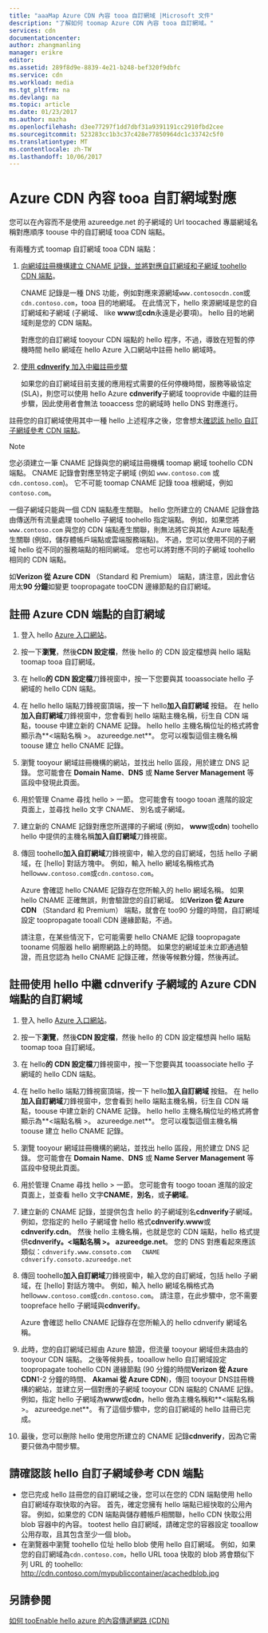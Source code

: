 ```yaml
---
title: "aaaMap Azure CDN 內容 tooa 自訂網域 |Microsoft 文件"
description: "了解如何 toomap Azure CDN 內容 tooa 自訂網域。"
services: cdn
documentationcenter: 
author: zhangmanling
manager: erikre
editor: 
ms.assetid: 289f8d9e-8839-4e21-b248-bef320f9dbfc
ms.service: cdn
ms.workload: media
ms.tgt_pltfrm: na
ms.devlang: na
ms.topic: article
ms.date: 01/23/2017
ms.author: mazha
ms.openlocfilehash: d3ee77297f1dd7dbf31a9391191cc2910fbd2cee
ms.sourcegitcommit: 523283cc1b3c37c428e77850964dc1c33742c5f0
ms.translationtype: MT
ms.contentlocale: zh-TW
ms.lasthandoff: 10/06/2017
---
```

# <a name="map-azure-cdn-content-tooa-custom-domain"></a>Azure CDN 內容 tooa 自訂網域對應
您可以在內容而不是使用 azureedge.net 的子網域的 Url toocached 專屬網域名稱對應順序 toouse 中的自訂網域 tooa CDN 端點。

有兩種方式 toomap 自訂網域 tooa CDN 端點：

1. [向網域註冊機構建立 CNAME 記錄，並將對應自訂網域和子網域 toohello CDN 端點](#register-a-custom-domain-for-an-azure-cdn-endpoint)。
   
    CNAME 記錄是一種 DNS 功能，例如對應來源網域`www.contosocdn.com`或`cdn.contoso.com`，tooa 目的地網域。 在此情況下，hello 來源網域是您的自訂網域和子網域 (子網域、 like **www**或**cdn**永遠是必要項)。 hello 目的地網域則是您的 CDN 端點。  
   
    對應您的自訂網域 tooyour CDN 端點的 hello 程序，不過，導致在短暫的停機時間 hello 網域在 hello Azure 入口網站中註冊 hello 網域時。
2. [使用 **cdnverify** 加入中繼註冊步驟](#register-a-custom-domain-for-an-azure-cdn-endpoint-using-the-intermediary-cdnverify-subdomain)
   
    如果您的自訂網域目前支援的應用程式需要的任何停機時間，服務等級協定 (SLA)，則您可以使用 hello Azure **cdnverify**子網域 tooprovide 中繼的註冊步驟，因此使用者會無法 tooaccess 您的網域時 hello DNS 對應進行。  

註冊您的自訂網域使用其中一種 hello 上述程序之後，您會想太[確認該 hello 自訂子網域參考 CDN 端點](#verify-that-the-custom-subdomain-references-your-cdn-endpoint)。

> [!NOTE]
> 您必須建立一筆 CNAME 記錄與您的網域註冊機構 toomap 網域 toohello CDN 端點。 CNAME 記錄會對應至特定子網域 (例如 `www.contoso.com` 或 `cdn.contoso.com`)。 它不可能 toomap CNAME 記錄 tooa 根網域，例如`contoso.com`。
> 
> 一個子網域只能與一個 CDN 端點產生關聯。 hello 您所建立的 CNAME 記錄會路由傳送所有流量處理 toohello 子網域 toohello 指定端點。  例如，如果您將 `www.contoso.com` 與您的 CDN 端點產生關聯，則無法將它與其他 Azure 端點產生關聯 (例如，儲存體帳戶端點或雲端服務端點)。 不過，您可以使用不同的子網域 hello 從不同的服務端點的相同網域。 您也可以將對應不同的子網域 toohello 相同的 CDN 端點。
> 
> 如**Verizon 從 Azure CDN** （Standard 和 Premium） 端點，請注意，因此會佔用太**90 分鐘**如變更 toopropagate tooCDN 邊緣節點的自訂網域。
> 
> 

## <a name="register-a-custom-domain-for-an-azure-cdn-endpoint"></a>註冊 Azure CDN 端點的自訂網域
1. 登入 hello [Azure 入口網站](https://portal.azure.com/)。
2. 按一下**瀏覽**，然後**CDN 設定檔**，然後 hello 的 CDN 設定檔想與 hello 端點 toomap tooa 自訂網域。  
3. 在 hello**的 CDN 設定檔**刀鋒視窗中，按一下您要與其 tooassociate hello 子網域的 hello CDN 端點。
4. 在 hello hello 端點刀鋒視窗頂端，按一下 hello**加入自訂網域** 按鈕。  在 hello**加入自訂網域**刀鋒視窗中，您會看到 hello 端點主機名稱，衍生自 CDN 端點，toouse 中建立新的 CNAME 記錄。 hello hello 主機名稱位址的格式將會顯示為**&lt;端點名稱 >。 azureedge.net**。  您可以複製這個主機名稱 toouse 建立 hello CNAME 記錄。  
5. 瀏覽 tooyour 網域註冊機構的網站，並找出 hello 區段，用於建立 DNS 記錄。 您可能會在 **Domain Name**、**DNS** 或 **Name Server Management** 等區段中發現此頁面。
6. 用於管理 Cname 尋找 hello > 一節。 您可能會有 toogo tooan 進階的設定 頁面上，並尋找 hello 文字 CNAME、 別名或子網域。
7. 建立新的 CNAME 記錄對應您所選擇的子網域 (例如， **www**或**cdn**) toohello hello 中提供的主機名稱**加入自訂網域**刀鋒視窗。 
8. 傳回 toohello**加入自訂網域**刀鋒視窗中，輸入您的自訂網域，包括 hello 子網域，在 [hello] 對話方塊中。 例如，輸入 hello 網域名稱格式為 hello`www.contoso.com`或`cdn.contoso.com`。   
   
   Azure 會確認 hello CNAME 記錄存在您所輸入的 hello 網域名稱。 如果 hello CNAME 正確無誤，則會驗證您的自訂網域。  如**Verizon 從 Azure CDN** （Standard 和 Premium） 端點，就會在 too90 分鐘的時間，自訂網域設定 toopropagate tooall CDN 邊緣節點，不過。  
   
   請注意，在某些情況下，它可能需要 hello CNAME 記錄 toopropagate tooname 伺服器 hello 網際網路上的時間。 如果您的網域並未立即通過驗證，而且您認為 hello CNAME 記錄正確，然後等候數分鐘，然後再試。

## <a name="register-a-custom-domain-for-an-azure-cdn-endpoint-using-hello-intermediary-cdnverify-subdomain"></a>註冊使用 hello 中繼 cdnverify 子網域的 Azure CDN 端點的自訂網域
1. 登入 hello [Azure 入口網站](https://portal.azure.com/)。
2. 按一下**瀏覽**，然後**CDN 設定檔**，然後 hello 的 CDN 設定檔想與 hello 端點 toomap tooa 自訂網域。  
3. 在 hello**的 CDN 設定檔**刀鋒視窗中，按一下您要與其 tooassociate hello 子網域的 hello CDN 端點。
4. 在 hello hello 端點刀鋒視窗頂端，按一下 hello**加入自訂網域** 按鈕。  在 hello**加入自訂網域**刀鋒視窗中，您會看到 hello 端點主機名稱，衍生自 CDN 端點，toouse 中建立新的 CNAME 記錄。 hello hello 主機名稱位址的格式將會顯示為**&lt;端點名稱 >。 azureedge.net**。  您可以複製這個主機名稱 toouse 建立 hello CNAME 記錄。
5. 瀏覽 tooyour 網域註冊機構的網站，並找出 hello 區段，用於建立 DNS 記錄。 您可能會在 **Domain Name**、**DNS** 或 **Name Server Management** 等區段中發現此頁面。
6. 用於管理 Cname 尋找 hello > 一節。 您可能會有 toogo tooan 進階的設定 頁面上，並查看 hello 文字**CNAME**，**別名**，或**子網域**。
7. 建立新的 CNAME 記錄，並提供包含 hello 的子網域別名**cdnverify**子網域。 例如，您指定的 hello 子網域會 hello 格式**cdnverify.www**或**cdnverify.cdn**。 然後 hello 主機名稱，也就是您的 CDN 端點，hello 格式提供**cdnverify。&lt;端點名稱 >。 azureedge.net**。 您的 DNS 對應看起來應該類似：`cdnverify.www.consoto.com   CNAME   cdnverify.consoto.azureedge.net`  
8. 傳回 toohello**加入自訂網域**刀鋒視窗中，輸入您的自訂網域，包括 hello 子網域，在 [hello] 對話方塊中。 例如，輸入 hello 網域名稱格式為 hello`www.contoso.com`或`cdn.contoso.com`。 請注意，在此步驟中，您不需要 toopreface hello 子網域與**cdnverify**。  
   
    Azure 會確認 hello CNAME 記錄存在您所輸入的 hello cdnverify 網域名稱。
9. 此時，您的自訂網域已經由 Azure 驗證，但流量 tooyour 網域但未路由的 tooyour CDN 端點。 之後等候夠長，tooallow hello 自訂網域設定 toopropagate toohello CDN 邊緣節點 (90 分鐘的時間**Verizon 從 Azure CDN**1-2 分鐘的時間、 **Akamai 從 Azure CDN**)，傳回 tooyour DNS註冊機構的網站，並建立另一個對應的子網域 tooyour CDN 端點的 CNAME 記錄。 例如，指定 hello 子網域為**www**或**cdn**，hello 做為主機名稱和**&lt;端點名稱 >。 azureedge.net**。 有了這個步驟中，您的自訂網域的 hello 註冊已完成。
10. 最後，您可以刪除 hello 使用您所建立的 CNAME 記錄**cdnverify**，因為它需要只做為中間步驟。  

## <a name="verify-that-hello-custom-subdomain-references-your-cdn-endpoint"></a>請確認該 hello 自訂子網域參考 CDN 端點
* 您已完成 hello 註冊您的自訂網域之後，您可以在您的 CDN 端點使用 hello 自訂網域存取快取的內容。
  首先，確定您擁有 hello 端點已經快取的公用內容。 例如，如果您的 CDN 端點與儲存體帳戶相關聯，hello CDN 快取公用 blob 容器中的內容。 tootest hello 自訂網域，請確定您的容器設定 tooallow 公用存取，且其包含至少一個 blob。
* 在瀏覽器中瀏覽 toohello 位址 hello blob 使用 hello 自訂網域。 例如，如果您的自訂網域為`cdn.contoso.com`，hello URL tooa 快取的 blob 將會類似下列 URL 的 toohello: http://cdn.contoso.com/mypubliccontainer/acachedblob.jpg

## <a name="see-also"></a>另請參閱
[如何 tooEnable hello azure 的內容傳遞網路 (CDN)](cdn-create-new-endpoint.md)  

